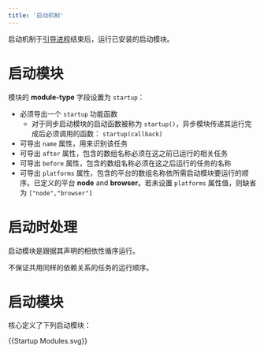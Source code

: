 ```yaml
---
title: '启动机制'
---
```


启动机制于[引导进程](BootMechanism)结束后，运行已安装的启动模块。

# 启动模块

模块的 **module-type** 字段设置为 `startup`：

* 必须导出一个 `startup` 功能函数
    * 对于同步启动模块的启动函数被称为 `startup()`，异步模块传递其运行完成后必须调用的函数： `startup(callback)`
* 可导出 `name` 属性，用来识别该任务
* 可导出 `after` 属性，包含的数组名称必须在这之前已运行的相关任务
* 可导出 `before` 属性，包含的数组名称必须在这之后运行的任务的名称
* 可导出 `platforms` 属性，包含的平台的数组名称依所需启动模块要运行的顺序。已定义的平台 **node** and **browser**。若未设置 `platforms` 属性值，则缺省为 `["node","browser"]`

# 启动时处理

启动模块是跟据其声明的相依性循序运行。

不保证共用同样的依赖关系的任务的运行顺序。

# 启动模块

核心定义了下列启动模块：

{{Startup Modules.svg}}
